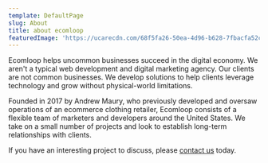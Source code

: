 ```yaml
---
template: DefaultPage
slug: About
title: about ecomloop
featuredImage: 'https://ucarecdn.com/68f5fa26-50ea-4d96-b628-7fbacfa52c74/'
---
```

Ecomloop helps uncommon businesses succeed in the digital economy. We aren't a typical web development and digital marketing agency. Our clients are not common businesses. We develop   solutions to help clients leverage technology and grow without physical-world limitations. 

Founded in 2017 by Andrew Maury, who previously developed and oversaw operations of an ecommerce clothing retailer, Ecomloop consists of a flexible team of marketers and developers around the United States. We take on a small number of projects and look to establish long-term relationships with clients.

If you have an interesting project to discuss, please [contact us](/contact) today.
